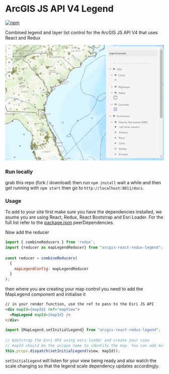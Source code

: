 # ArcGIS JS API V4 Legend

[![npm](https://img.shields.io/npm/v/arcgis-react-redux-legend.svg)](https://www.npmjs.com/package/arcgis-react-redux-legend)
 
Combined legend and layer list control for the ArcGIS JS API V4 that uses React and Redux
 
![legend gif](legend.gif)

### Run locally

grab this repo (fork / download) then run `npm install` wait a while and then get running with `npm start` then go to `http://localhost:8811/docs`.

### Usage

To add to your site first make sure you have the dependencies installed, we asume you are using React, Redux, React Bootstrap and Esri Loader. For the full list refer to the [package.json](https://github.com/davetimmins/arcgis-react-redux-legend/blob/master/package.json) peerDependencies.

Now add the reducer

```js
import { combineReducers } from 'redux';
import {reducer as mapLegendReducer} from "arcgis-react-redux-legend";

const reducer = combineReducers(
  {    
    mapLegendConfig: mapLegendReducer
  }
);
```

then where you are creating your map control you need to add the MapLegend component and initialise it 

```html
// in your render function, use the ref to pass to the Esri JS API
<div mapId={mapId} ref="mapView">
  <MapLegend mapId={mapId} />
</div>
```

```js
import {MapLegend,setInitialLegend} from "arcgis-react-redux-legend";

// bootstrap the Esri API using esri-loader and create your view
// mapId should be the unique name to identify the map. You can add multiple maps and legends so long as the mapId is unique
this.props.dispatch(setInitialLegend(view, mapId));
```

`setInitialLegend` will listen for your view being ready and also watch the scale changing so that the legend scale dependency updates accordingly.